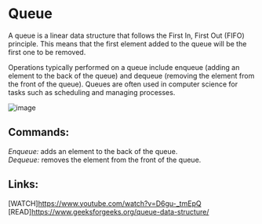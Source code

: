 # Queue 
A queue is a linear data structure that follows the First In, First Out (FIFO) principle. This means that the first element added to the queue will be the first one to be removed. 

Operations typically performed on a queue include enqueue (adding an element to the back of the queue) and dequeue (removing the element from the front of the queue). 
Queues are often used in computer science for tasks such as scheduling and managing processes.

![image](https://user-images.githubusercontent.com/59585859/213458757-e3ffa493-51a9-4988-b8f8-67a01d3d8fe9.png)


<h2>Commands:</h2> 
<i>Enqueue:</i> adds an element to the back of the queue.<br>
<i>Dequeue:</i> removes the element from the front of the queue.


<h2>Links:</h2>

[WATCH]https://www.youtube.com/watch?v=D6gu-_tmEpQ<br>
[READ]https://www.geeksforgeeks.org/queue-data-structure/

